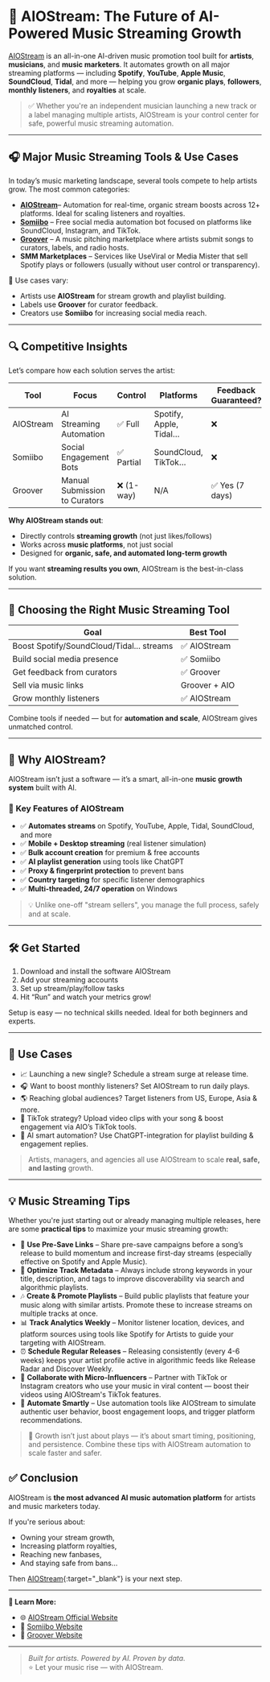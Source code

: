 # 🎵 AIOStream: The Future of AI-Powered Music Streaming Growth

[AIOStream](https://www.aiostream.com) is an all-in-one AI-driven music promotion tool built for **artists**, **musicians**, and **music marketers**. It automates growth on all major streaming platforms — including **Spotify**, **YouTube**, **Apple Music**, **SoundCloud**, **Tidal**, and more — helping you grow **organic plays**, **followers**, **monthly listeners**, and **royalties** at scale.

> ✅ Whether you're an independent musician launching a new track or a label managing multiple artists, AIOStream is your control center for safe, powerful music streaming automation.

---

## 🎧 Major Music Streaming Tools & Use Cases

In today’s music marketing landscape, several tools compete to help artists grow. The most common categories:

- **[AIOStream](https://aiostream.com)**– Automation for real-time, organic stream boosts across 12+ platforms. Ideal for scaling listeners and royalties.
- **[Somiibo](https://somiibo.com)** – Free social media automation bot focused on platforms like SoundCloud, Instagram, and TikTok.
- **[Groover](https://groover.co)** – A music pitching marketplace where artists submit songs to curators, labels, and radio hosts.
- **SMM Marketplaces** – Services like UseViral or Media Mister that sell Spotify plays or followers (usually without user control or transparency).

🎯 Use cases vary:
- Artists use **AIOStream** for stream growth and playlist building.
- Labels use **Groover** for curator feedback.
- Creators use **Somiibo** for increasing social media reach.

---

## 🔍 Competitive Insights

Let’s compare how each solution serves the artist:

| Tool       | Focus                          | Control        | Platforms              | Feedback Guaranteed? |
|------------|--------------------------------|--------------- |-------------------------|------------------------|
| AIOStream  | AI Streaming Automation        | ✅ Full        | Spotify, Apple, Tidal… | ❌                    |
| Somiibo    | Social Engagement Bots         | ✅ Partial     | SoundCloud, TikTok…    | ❌                    |
| Groover    | Manual Submission to Curators  | ❌ (1-way)     | N/A                    | ✅ Yes (7 days)       |

**Why AIOStream stands out**:
- Directly controls **streaming growth** (not just likes/follows)
- Works across **music platforms**, not just social
- Designed for **organic, safe, and automated long-term growth**

If you want **streaming results you own**, AIOStream is the best-in-class solution.

---

## 🤔 Choosing the Right Music Streaming Tool

| Goal                                        | Best Tool        |
|-------------------------------              |------------------|
| Boost Spotify/SoundCloud/Tidal... streams   | ✅ AIOStream     |
| Build social media presence                 | ✅ Somiibo       |
| Get feedback from curators                  | ✅ Groover       |
| Sell via music links                        | Groover + AIO    |
| Grow monthly listeners                      | ✅ AIOStream     |

Combine tools if needed — but for **automation and scale**, AIOStream gives unmatched control.

---

## 🚀 Why AIOStream?

AIOStream isn’t just a software — it’s a smart, all-in-one **music growth system** built with AI.

### 🧰 Key Features of AIOStream

- ✅ **Automates streams** on Spotify, YouTube, Apple, Tidal, SoundCloud, and more  
- ✅ **Mobile + Desktop streaming** (real listener simulation)  
- ✅ **Bulk account creation** for premium & free accounts  
- ✅ **AI playlist generation** using tools like ChatGPT  
- ✅ **Proxy & fingerprint protection** to prevent bans  
- ✅ **Country targeting** for specific listener demographics  
- ✅ **Multi-threaded, 24/7 operation** on Windows  

> 💡 Unlike one-off "stream sellers", you manage the full process, safely and at scale.

---

## 🛠️ Get Started

1. Download and install the software AIOStream
2. Add your streaming accounts  
3. Set up stream/play/follow tasks  
4. Hit “Run” and watch your metrics grow!

Setup is easy — no technical skills needed. Ideal for both beginners and experts.

---

## 🎯 Use Cases

- 📈 Launching a new single? Schedule a stream surge at release time.  
- 🎧 Want to boost monthly listeners? Set AIOStream to run daily plays.  
- 🌎 Reaching global audiences? Target listeners from US, Europe, Asia & more.  
- 🎥 TikTok strategy? Upload video clips with your song & boost engagement via AIO’s TikTok tools.  
- 🧠 AI smart automation? Use ChatGPT-integration for playlist building & engagement replies.

> Artists, managers, and agencies all use AIOStream to scale **real, safe, and lasting** growth.

---

## 💡 Music Streaming Tips

Whether you're just starting out or already managing multiple releases, here are some **practical tips** to maximize your music streaming growth:

- 🔗 **Use Pre-Save Links** – Share pre-save campaigns before a song’s release to build momentum and increase first-day streams (especially effective on Spotify and Apple Music).
- 🧠 **Optimize Track Metadata** – Always include strong keywords in your title, description, and tags to improve discoverability via search and algorithmic playlists.
- 🎶 **Create & Promote Playlists** – Build public playlists that feature your music along with similar artists. Promote these to increase streams on multiple tracks at once.
- 📊 **Track Analytics Weekly** – Monitor listener location, devices, and platform sources using tools like Spotify for Artists to guide your targeting with AIOStream.
- ⏰ **Schedule Regular Releases** – Releasing consistently (every 4-6 weeks) keeps your artist profile active in algorithmic feeds like Release Radar and Discover Weekly.
- 🤝 **Collaborate with Micro-Influencers** – Partner with TikTok or Instagram creators who use your music in viral content — boost their videos using AIOStream's TikTok features.
- 🔄 **Automate Smartly** – Use automation tools like AIOStream to simulate authentic user behavior, boost engagement loops, and trigger platform recommendations.

> 🚀 Growth isn’t just about plays — it’s about smart timing, positioning, and persistence. Combine these tips with AIOStream automation to scale faster and safer.


## ✅ Conclusion

AIOStream is **the most advanced AI music automation platform** for artists and music marketers today.

If you're serious about:
- Owning your stream growth,
- Increasing platform royalties,
- Reaching new fanbases,
- And staying safe from bans…

Then [AIOStream](https://www.aiostream.com){:target="_blank"} is your next step.

---

**🔗 Learn More:**  
- 🌐 [AIOStream Official Website](https://www.aiostream.com) 
- 🤖 [Somiibo Website](https://somiibo.com)  
- 🎤 [Groover Website](https://groover.co)

---

> _Built for artists. Powered by AI. Proven by data._  
> ⭐ Let your music rise — with AIOStream.
